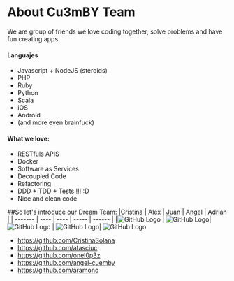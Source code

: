 About Cu3mBY Team
=================

We are group of friends we love coding together, solve problems and have fun creating apps.

#### Languajes
- Javascript + NodeJS (steroids)
- PHP
- Ruby
- Python
- Scala
- iOS
- Android
- (and more even brainfuck)

#### What we love:
- RESTfuls APIS
- Docker
- Software as Services
- Decoupled Code
- Refactoring
- DDD + TDD + Tests !!! :D
- Nice and clean code

##So let's introduce our Dream Team:
|Cristina | Alex | Juan | Angel | Adrian |
| ------- | ---- | ---- | ----- | ------ |
|![GitHub Logo](https://avatars1.githubusercontent.com/u/524896?v=3&s=200) | ![GitHub Logo](https://avatars2.githubusercontent.com/u/3292625?v=3&s=200)| ![GitHub Logo](https://avatars0.githubusercontent.com/u/636987?v=3&s=200) | ![GitHub Logo](https://avatars1.githubusercontent.com/u/6215607?v=3&s=200)| ![GitHub Logo](https://avatars3.githubusercontent.com/u/2242224?v=3&s=200)

- https://github.com/CristinaSolana
- https://github.com/atasciuc
- https://github.com/onel0p3z
- https://github.com/angel-cuemby
- https://github.com/aramonc
